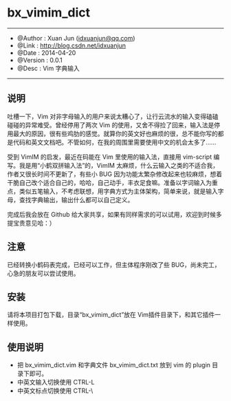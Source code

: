 bx_vimim_dict
=============

--------------------------------------------------------------------------

* @Author  : Xuan Jun (idxuanjun@qq.com)
* @Link    : http://blog.csdn.net/idxuanjun
* @Date    : 2014-04-20
* @Version : 0.0.1
* @Desc    : Vim 字典输入

---------------------------------------------------------------------------

说明
----
吐槽一下，Vim 对非字母输入的用户来说太糟心了，让行云流水的输入变得磕磕碰碰的异常难受。曾经停用了两次 Vim 的使用，又舍不得捡了回来，输入法是停用最大的原因，很有些鸡肋的感觉。就算你的英文好也麻烦的很，总不能你写的都是代码和英文文档吧。不管如何，在我的周围里需要使用中文的机会太多了……

受到 VimIM 的启发，最近在码能在 Vim 里使用的输入法，直接用 vim-script 编写。我是用“小鹤双拼输入法”的，VimIM 太麻烦，什么云输入之类的不适合我，作者又很长时间不更新了，有些小 BUG 因为功能太繁杂修改起来也较麻烦，想着干脆自己改个适合自己的，哈哈，自己动手，丰衣足食嘛。准备以字词输入为重点，类似五笔输入，不考虑联想，用字典方式为主体架构，简单来说，就是输入字母，查找字典输出，输出什么都可以自己定义。

完成后我会放在 Github 给大家共享，如果有同样需求的可以试用，欢迎到时候多提宝贵意见哈：）

注意
----

已经转换小鹤码表完成，已经可以工作，但主体程序刚改了些 BUG，尚未完工，心急的朋友可以尝试使用。

安装
----

请将本项目打包下载，目录“bx_vimim_dict”放在 Vim插件目录下，和其它插件一样使用。

使用说明
--------

* 把 bx_vimim_dict.vim 和字典文件 bx_vimim_dict.txt 放到 vim 的 plugin 目录下即可。
* 中英文输入切换使用 CTRL-L
* 中英文标点切换使用 CTRL-\

